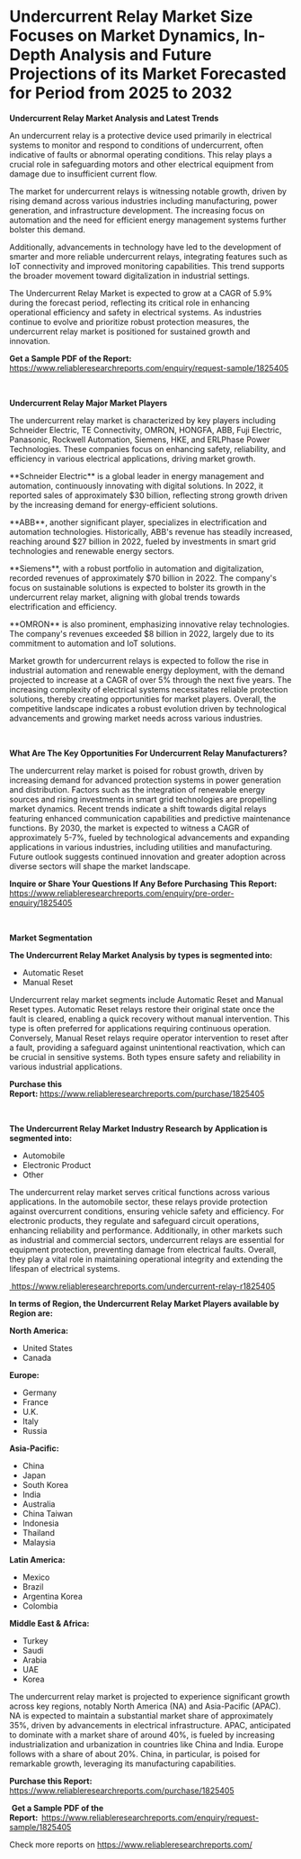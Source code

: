 <p><h1>Undercurrent Relay Market Size Focuses on Market Dynamics, In-Depth Analysis and Future Projections of its Market Forecasted for Period from 2025 to 2032</h1></p><p><strong>Undercurrent Relay Market Analysis and Latest Trends</strong></p>
<p><p>An undercurrent relay is a protective device used primarily in electrical systems to monitor and respond to conditions of undercurrent, often indicative of faults or abnormal operating conditions. This relay plays a crucial role in safeguarding motors and other electrical equipment from damage due to insufficient current flow. </p><p>The market for undercurrent relays is witnessing notable growth, driven by rising demand across various industries including manufacturing, power generation, and infrastructure development. The increasing focus on automation and the need for efficient energy management systems further bolster this demand. </p><p>Additionally, advancements in technology have led to the development of smarter and more reliable undercurrent relays, integrating features such as IoT connectivity and improved monitoring capabilities. This trend supports the broader movement toward digitalization in industrial settings. </p><p>The Undercurrent Relay Market is expected to grow at a CAGR of 5.9% during the forecast period, reflecting its critical role in enhancing operational efficiency and safety in electrical systems. As industries continue to evolve and prioritize robust protection measures, the undercurrent relay market is positioned for sustained growth and innovation.</p></p>
<p><strong>Get a Sample PDF of the Report:&nbsp;</strong> <a href="https://www.reliableresearchreports.com/enquiry/request-sample/1825405?utm_campaign=3025&utm_medium=2&utm_source=Github&utm_content=ia&utm_term=09042025&utm_id=undercurrent-relay">https://www.reliableresearchreports.com/enquiry/request-sample/1825405</a></p>
<p>&nbsp;</p>
<p><strong>Undercurrent Relay Major Market Players</strong></p>
<p><p>The undercurrent relay market is characterized by key players including Schneider Electric, TE Connectivity, OMRON, HONGFA, ABB, Fuji Electric, Panasonic, Rockwell Automation, Siemens, HKE, and ERLPhase Power Technologies. These companies focus on enhancing safety, reliability, and efficiency in various electrical applications, driving market growth.</p><p>**Schneider Electric** is a global leader in energy management and automation, continuously innovating with digital solutions. In 2022, it reported sales of approximately $30 billion, reflecting strong growth driven by the increasing demand for energy-efficient solutions.</p><p>**ABB**, another significant player, specializes in electrification and automation technologies. Historically, ABB's revenue has steadily increased, reaching around $27 billion in 2022, fueled by investments in smart grid technologies and renewable energy sectors. </p><p>**Siemens**, with a robust portfolio in automation and digitalization, recorded revenues of approximately $70 billion in 2022. The company's focus on sustainable solutions is expected to bolster its growth in the undercurrent relay market, aligning with global trends towards electrification and efficiency.</p><p>**OMRON** is also prominent, emphasizing innovative relay technologies. The company's revenues exceeded $8 billion in 2022, largely due to its commitment to automation and IoT solutions.</p><p>Market growth for undercurrent relays is expected to follow the rise in industrial automation and renewable energy deployment, with the demand projected to increase at a CAGR of over 5% through the next five years. The increasing complexity of electrical systems necessitates reliable protection solutions, thereby creating opportunities for market players. Overall, the competitive landscape indicates a robust evolution driven by technological advancements and growing market needs across various industries.</p></p>
<p>&nbsp;</p>
<p><strong>What Are The Key Opportunities For Undercurrent Relay Manufacturers?</strong></p>
<p><p>The undercurrent relay market is poised for robust growth, driven by increasing demand for advanced protection systems in power generation and distribution. Factors such as the integration of renewable energy sources and rising investments in smart grid technologies are propelling market dynamics. Recent trends indicate a shift towards digital relays featuring enhanced communication capabilities and predictive maintenance functions. By 2030, the market is expected to witness a CAGR of approximately 5-7%, fueled by technological advancements and expanding applications in various industries, including utilities and manufacturing. Future outlook suggests continued innovation and greater adoption across diverse sectors will shape the market landscape.</p></p>
<p><strong>Inquire or Share Your Questions If Any Before Purchasing This Report:</strong> <a href="https://www.reliableresearchreports.com/enquiry/pre-order-enquiry/1825405?utm_campaign=3025&utm_medium=2&utm_source=Github&utm_content=ia&utm_term=09042025&utm_id=undercurrent-relay">https://www.reliableresearchreports.com/enquiry/pre-order-enquiry/1825405</a></p>
<p>&nbsp;</p>
<p><strong>Market Segmentation</strong></p>
<p><strong>The Undercurrent Relay Market Analysis by types is segmented into:</strong></p>
<p><ul><li>Automatic Reset</li><li>Manual Reset</li></ul></p>
<p><p>Undercurrent relay market segments include Automatic Reset and Manual Reset types. Automatic Reset relays restore their original state once the fault is cleared, enabling a quick recovery without manual intervention. This type is often preferred for applications requiring continuous operation. Conversely, Manual Reset relays require operator intervention to reset after a fault, providing a safeguard against unintentional reactivation, which can be crucial in sensitive systems. Both types ensure safety and reliability in various industrial applications.</p></p>
<p><strong>Purchase this Report:&nbsp;</strong><a href="https://www.reliableresearchreports.com/purchase/1825405?utm_campaign=3025&utm_medium=2&utm_source=Github&utm_content=ia&utm_term=09042025&utm_id=undercurrent-relay">https://www.reliableresearchreports.com/purchase/1825405</a></p>
<p>&nbsp;</p>
<p><strong>The Undercurrent Relay Market Industry Research by Application is segmented into:</strong></p>
<p><ul><li>Automobile</li><li>Electronic Product</li><li>Other</li></ul></p>
<p><p>The undercurrent relay market serves critical functions across various applications. In the automobile sector, these relays provide protection against overcurrent conditions, ensuring vehicle safety and efficiency. For electronic products, they regulate and safeguard circuit operations, enhancing reliability and performance. Additionally, in other markets such as industrial and commercial sectors, undercurrent relays are essential for equipment protection, preventing damage from electrical faults. Overall, they play a vital role in maintaining operational integrity and extending the lifespan of electrical systems.</p></p>
<p><a href="https://www.reliableresearchreports.com/undercurrent-relay-r1825405?utm_campaign=3025&utm_medium=2&utm_source=Github&utm_content=ia&utm_term=09042025&utm_id=undercurrent-relay">&nbsp;https://www.reliableresearchreports.com/undercurrent-relay-r1825405</a></p>
<p><strong>In terms of Region, the Undercurrent Relay Market Players available by Region are:</strong></p>
<p>
    <p> <strong> North America: </strong>
        <ul>
            <li>United States</li>
            <li>Canada</li>
        </ul>
        </p> 
    <p> <strong> Europe: </strong>
        <ul>
            <li>Germany</li>
            <li>France</li>
            <li>U.K.</li>
            <li>Italy</li>
            <li>Russia</li>
        </ul>
        </p> 
    <p> <strong> Asia-Pacific: </strong>
        <ul>
            <li>China</li>
            <li>Japan</li>
            <li>South Korea</li>
            <li>India</li>
            <li>Australia</li>
            <li>China Taiwan</li>
            <li>Indonesia</li>
            <li>Thailand</li>
            <li>Malaysia</li>
        </ul>
        </p> 
    <p> <strong> Latin America: </strong>
        <ul>
            <li>Mexico</li>
            <li>Brazil</li>
            <li>Argentina Korea</li>
            <li>Colombia</li>
        </ul>
        </p> 
    <p> <strong> Middle East & Africa: </strong>
        <ul>
            <li>Turkey</li>
            <li>Saudi</li>
            <li>Arabia</li>
            <li>UAE</li>
            <li>Korea</li>
        </ul>
    </p>
    </p>
<p><p>The undercurrent relay market is projected to experience significant growth across key regions, notably North America (NA) and Asia-Pacific (APAC). NA is expected to maintain a substantial market share of approximately 35%, driven by advancements in electrical infrastructure. APAC, anticipated to dominate with a market share of around 40%, is fueled by increasing industrialization and urbanization in countries like China and India. Europe follows with a share of about 20%. China, in particular, is poised for remarkable growth, leveraging its manufacturing capabilities.</p></p>
<p><strong>Purchase this Report: </strong><a href="https://www.reliableresearchreports.com/purchase/1825405?utm_campaign=3025&utm_medium=2&utm_source=Github&utm_content=ia&utm_term=09042025&utm_id=undercurrent-relay">https://www.reliableresearchreports.com/purchase/1825405</a></p>
<p>&nbsp;<strong>Get a Sample PDF of the Report:&nbsp;&nbsp;</strong><a href="https://www.reliableresearchreports.com/enquiry/request-sample/1825405?utm_campaign=3025&utm_medium=2&utm_source=Github&utm_content=ia&utm_term=09042025&utm_id=undercurrent-relay">https://www.reliableresearchreports.com/enquiry/request-sample/1825405</a></p>
<p><strong></strong></p>
<p>Check more reports on <a href="https://www.reliableresearchreports.com/?utm_campaign=3025&utm_medium=2&utm_source=Github&utm_content=ia&utm_term=09042025&utm_id=undercurrent-relay">https://www.reliableresearchreports.com/</a></p>